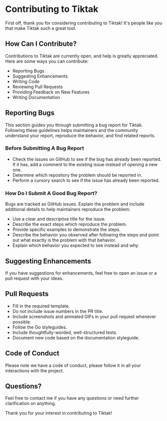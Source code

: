 # Contributing to Tiktak

First off, thank you for considering contributing to Tiktak! It's people like you that make Tiktak such a great tool.

## How Can I Contribute?

Contributions to Tiktak are currently open, and help is greatly appreciated. Here are some ways you can contribute:

- Reporting Bugs
- Suggesting Enhancements
- Writing Code
- Reviewing Pull Requests
- Providing Feedback on New Features
- Writing Documentation

## Reporting Bugs

This section guides you through submitting a bug report for Tiktak. Following these guidelines helps maintainers and the community understand your report, reproduce the behavior, and find related reports.

### Before Submitting A Bug Report

- Check the issues on GitHub to see if the bug has already been reported. If it has, add a comment to the existing issue instead of opening a new one.
- Determine which repository the problem should be reported in.
- Perform a cursory search to see if the issue has already been reported.

### How Do I Submit A Good Bug Report?

Bugs are tracked as GitHub issues. Explain the problem and include additional details to help maintainers reproduce the problem:

- Use a clear and descriptive title for the issue.
- Describe the exact steps which reproduce the problem.
- Provide specific examples to demonstrate the steps.
- Describe the behavior you observed after following the steps and point out what exactly is the problem with that behavior.
- Explain which behavior you expected to see instead and why.

## Suggesting Enhancements

If you have suggestions for enhancements, feel free to open an issue or a pull request with your ideas.

## Pull Requests

- Fill in the required template.
- Do not include issue numbers in the PR title.
- Include screenshots and animated GIFs in your pull request whenever possible.
- Follow the Go styleguides.
- Include thoughtfully-worded, well-structured tests.
- Document new code based on the documentation styleguide.

## Code of Conduct

Please note we have a code of conduct, please follow it in all your interactions with the project.

## Questions?

Feel free to contact me if you have any questions or need further clarification on anything.

Thank you for your interest in contributing to Tiktak!
